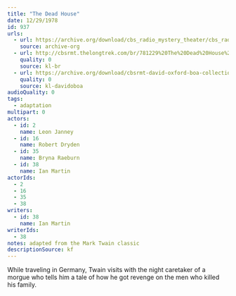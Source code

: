 ```yaml
---
title: "The Dead House"
date: 12/29/1978
id: 937
urls: 
  - url: https://archive.org/download/cbs_radio_mystery_theater/cbs_radio_mystery_theater-0901-0950.zip/cbs_radio_mystery_theater-0901-0950%2Fcbsrmt_0937_the_dead_house.mp3
    source: archive-org
  - url: http://cbsrmt.thelongtrek.com/br/781229%20The%20Dead%20House%20-%20WBBM.mp3
    quality: 0
    source: kl-br
  - url: https://archive.org/download/cbsrmt-david-oxford-boa-collection/CBSRMT-781229-0937-The-Dead-House-(128-48)_WBBM-JE-{BoA}.mp3
    quality: 0
    source: kl-davidoboa
audioQuality: 0
tags: 
  - adaptation
multipart: 0
actors:  
  - id: 2
    name: Leon Janney  
  - id: 16
    name: Robert Dryden  
  - id: 35
    name: Bryna Raeburn  
  - id: 38
    name: Ian Martin
actorIds:  
  - 2  
  - 16  
  - 35  
  - 38
writers:  
  - id: 38
    name: Ian Martin
writerIds:  
  - 38
notes: adapted from the Mark Twain classic
descriptionSource: kf
---
```

While traveling in Germany, Twain visits with the night caretaker of a morgue who tells him a tale of how he got revenge on the men who killed his family.